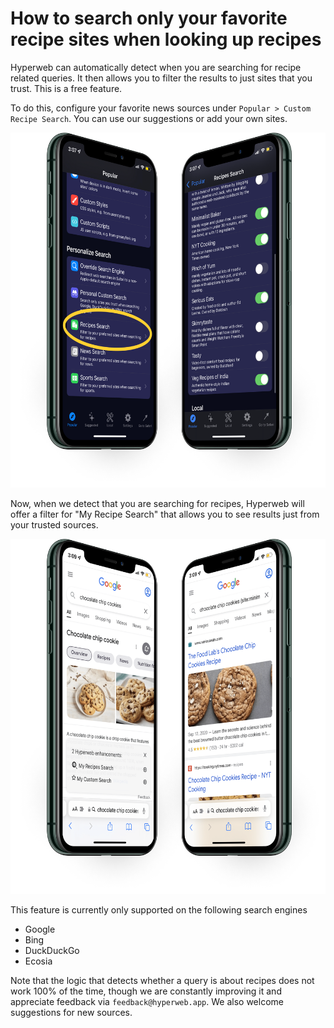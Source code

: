 # How to search only your favorite recipe sites when looking up recipes


Hyperweb can automatically detect when you are searching for recipe related queries. It then allows you to filter the results to just sites that you trust. This is a free feature.

To do this, configure your favorite news sources under `Popular > Custom Recipe Search`. You can use our suggestions or add your own sites.

![](/static/images/dual-facing-customrecipe.png)

Now, when we detect that you are searching for recipes, Hyperweb will offer a filter for "My Recipe Search" that allows you to see results just from your trusted sources.

![](/static/images/dual-facing-customrecipe-example.png)


This feature is currently only supported on the following search engines

* Google
* Bing
* DuckDuckGo
* Ecosia

Note that the logic that detects whether a query is about recipes does not work 100% of the time, though we are constantly improving it and appreciate feedback via `feedback@hyperweb.app`. We also welcome suggestions for new sources.